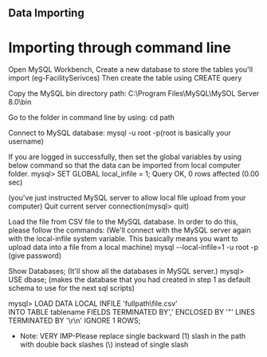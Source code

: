 ## Data Importing

# Importing through command line
Open MySQL Workbench, Create a new database to store the tables you'll import (eg-FacilitySerivces) Then create the table using CREATE query

Copy the MySQL bin directory path: C:\Program Files\MySQL\MySOL Server 8.0\bin

Go to the folder in command line by using: cd path

Connect to MySQL database: mysql -u root -p(root is basically your username)

If you are logged in successfully, then set the global variables by using below command so that the data can be imported from local computer folder.
mysql> SET GLOBAL local_infile = 1;
Query OK, 0 rows affected (0.00 sec)

(you've just instructed MySQL server to allow local file upload from your computer)
Quit current server connection(mysql> quit)

Load the file from CSV file to the MySQL database. In order to do this, please follow the commands: 
(We'll connect with the MySQL server again with the local-infile system variable. This basically means you want to upload data into a file from a local machine)
mysql --local-infile=1 -u root -p (give password)

Show Databases; (It'll show all the databases in MySQL server.)
mysql> USE dbase; (makes the database that you had created in step 1 as default schema to use for the next sql scripts)

mysql> LOAD DATA LOCAL INFILE 'fullpath\\file.csv'</br>
INTO TABLE tablename
FIELDS TERMINATED BY','
ENCLOSED BY '"'
LINES TERMINATED BY '\r\n' IGNORE 1 ROWS;

* Note: VERY IMP-Please replace single backward (1) slash in the path with double back slashes (\\) instead of single slash

